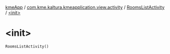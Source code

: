 [kmeApp](../../index.md) / [com.kme.kaltura.kmeapplication.view.activity](../index.md) / [RoomsListActivity](index.md) / [&lt;init&gt;](./-init-.md)

# &lt;init&gt;

`RoomsListActivity()`